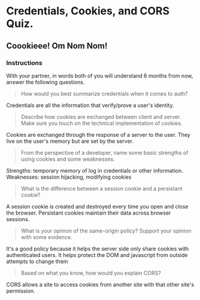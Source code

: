 # Credentials, Cookies, and CORS Quiz.
## Coookieee! Om Nom Nom!

### Instructions
With your partner, in words both of you will understand 6 months from now, answer the following questions.

> How would you best summarize credentials when it comes to auth?

Credentials are all the information that verify/prove a user's identity.

> Describe how cookies are exchanged between client and server.  Make sure you touch on the technical implementation of cookies.

Cookies are exchanged through the response of a server to the user. They live on the user's memory but are set by the server.

> From the perspective of a developer, name some basic strengths of using cookies and some weaknesses.

Strengths: temporary memory of log in credentials or other information.
Weaknesses: session hijacking, modifying cookies

> What is the difference between a session cookie and a persistant cookie?

A session cookie is created and destroyed every time you open and close the browser. Persistant cookies maintain their data across browser sessions.

> What is your opinion of the same-origin policy?  Support your opinion with some evidence.

It's a good policy because it helps the server side only share cookies with authenticated users. It helps protect the DOM and javascript from outside attempts to change them

> Based on what you know, how would you explain CORS?

CORS allows a site to access cookies from another site with that other site's permission.
